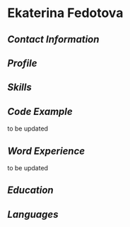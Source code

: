 # Ekaterina Fedotova
## *Contact Information*
## *Profile*
## *Skills*
## *Code Example*
to be updated
## *Word Experience*
to be updated 
## *Education*
## *Languages*
